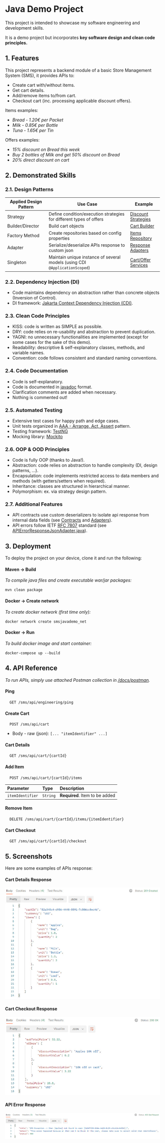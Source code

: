 
# Java Demo Project

This project is intended to showcase my software engineering and development skills.

It is a demo project but incorporates **key software design and clean code principles.**

## 1. Features

This project represents a backend module of a basic Store Management System (SMS), it provides APIs to:
- Create cart with/without items.
- Get cart details.
- Add/remove items to/from cart. 
- Checkout cart (inc. processing applicable discount offers).

Items examples:
- *Bread - 1.20€ per Packet*
- *Milk - 0.85€ per Bottle*
- *Tuna - 1.65€ per Tin*

Offers examples:
- *15% discount on Bread this week*
- *Buy 2 bottles of Milk and get 50% discount on Bread*
- *20% direct discount on cart*

## 2. Demonstrated Skills

### 2.1. Design Patterns

| Applied Design Pattern | Use Case                                                                    | Example                                                                                                |
|------------------------|-----------------------------------------------------------------------------|--------------------------------------------------------------------------------------------------------|
| Strategy               | Define condition/execution strategies for different types of offers         | [Discount Strategies](sms-core/src/main/java/com/sinan/javademo/smscore/model/offer/strategy/discount) |
| Builder/Director       | Build cart objects                                                          | [Cart Builder](sms-core/src/main/java/com/sinan/javademo/smscore/model/cart)                           |
| Factory Method         | Create repositories based on config properties                              | [Items Repository](sms-core/src/main/java/com/sinan/javademo/smscore/repository/items)                 |
| Adapter                | Serialize/deserialize APIs response to custom json                          | [Response Adapters](api-gateway/src/main/java/com/sinan/javademo/apiapplication/adapter)               |
| Singleton              | Maintain unique instance of several models (using CDI `@ApplicationScoped`) | [Cart/Offer Services](sms-core/src/main/java/com/sinan/javademo/smscore/service)                       |

### 2.2. Dependency Injection (DI)
- Code maintains dependency on abstraction rather than concrete objects (Inversion of Control).
- DI framework: [Jakarta Context Dependency Injection (CDI)](https://jakarta.ee/specifications/cdi/).

### 2.3. Clean Code Principles
- KISS: code is written as SIMPLE as possible.
- DRY: code relies on re-usability and abstraction to prevent duplication.
- YAGNI: no unnecessary functionalities are implemented (except for some cases for the sake of this demo).
- Readability: descriptive & self-explanatory classes, methods, and variable names.
- Convention: code follows consistent and standard naming conventions.

### 2.4. Code Documentation
- Code is self-explanatory. 
- Code is documented in [javadoc](https://docs.oracle.com/javase/8/docs/technotes/tools/windows/javadoc.html) format. 
- Clarification comments are added when necessary. 
- Nothing is commented out!

### 2.5. Automated Testing
- Extensive test cases for happy path and edge cases.
- Unit tests organized in [AAA - Arrange, Act, Assert](https://java-design-patterns.com/patterns/arrange-act-assert/) pattern.
- Testing framework: [TestNG](https://testng.org/doc/)
- Mocking library: [Mockito](https://site.mockito.org)


### 2.6. OOP & OOD Principles
- Code is fully OOP (thanks to Java!).
- Abstraction: code relies on abstraction to handle complexity (DI, design patterns, ...).
- Encapsulation: code implements restricted access to data members and methods (with getters/setters when required). 
- Inheritance: classes are structured in hierarchical manner.
- Polymorphism: ex. via strategy design pattern.
  
### 2.7. Additional Features
- API contracts use custom deserializers to isolate api response from internal data fields (see [Contracts](api-gateway/src/main/java/com/sinan/javademo/apiapplication/contract) and [Adapters](api-gateway/src/main/java/com/sinan/javademo/apiapplication/adapter)).
- API errors follow IETF [RFC 7807](https://datatracker.ietf.org/doc/html/rfc7807) standard (see [APIErrorResponseJsonAdapter.java](api-gateway/src/main/java/com/sinan/javademo/apiapplication/adapter/APIErrorResponseJsonAdapter.java)).

## 3. Deployment

To deploy the project on your device, clone it and run the following:
#### Maven -> Build
*To compile java files and create executable war/jar packages:* 
```
mvn clean package
```

#### Docker -> Create network
*To create docker network (first time only):*
```
docker network create smsjavademo_net
```

#### Docker -> Run
*To build docker image and start container:*
```
docker-compose up --build
```


## 4. API Reference
<em>To run APIs, simply use attached Postman collection in [/docs/postman](docs/postman).</em>  

#### Ping

```http
  GET /sms/api/engineering/ping
```

#### Create Cart

```http
  POST /sms/api/cart
```
- Body - raw (json): `[... "itemIdentifier" ...]`

#### Cart Details

```http
  GET /sms/api/cart/{cartId}
```

#### Add Item

```http
  POST /sms/api/cart/{cartId}/items
```
| Parameter        | Type     | Description                    |
|:-----------------|:---------|:-------------------------------|
| `itemIdentifier` | `String` | **Required**. Item to be added |

#### Remove Item

```http
  DELETE /sms/api/cart/{cartId}/items/{itemIdentifier}
```

#### Cart Checkout

```http
  GET /sms/api/cart/{cartId}/checkout
```

## 5. Screenshots
Here are some examples of APIs response: 
#### Cart Details Response
![Cart Details Response](docs/screenshots/CartDetailsResponse.jpg)

#### Cart Checkout Response
![Cart Checkout Response](docs/screenshots/CartCheckoutResponse.jpg)

#### API Error Response
![API Error Response](docs/screenshots/APIErrorResponse.jpg)


